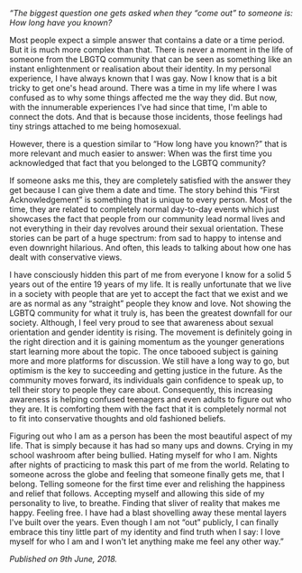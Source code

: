 <!-- TITLE: Feeling Free: The Path to Self Acceptance -->
<!-- SUBTITLE: Anonymous from the 2017 batch of the Hyderabad Campus identifies as gay. Read on as he talks about some of his experiences. -->

 *“The biggest question one gets asked when they “come out” to someone is: How long have you known?*

Most people expect a simple answer that contains a date or a time period. But it is much more complex than that. There is never a moment in the life of someone from the LBGTQ community that can be seen as something like an instant enlightenment or realisation about their identity. In my personal experience, I have always known that I was gay. Now I know that is a bit tricky to get one's head around. There was a time in my life where I was confused as to why some things affected me the way they did. But now, with the innumerable experiences I've had since that time, I'm able to connect the dots. And that is because those incidents, those feelings had tiny strings attached to me being homosexual.

However, there is a question similar to “How long have you known?” that is more relevant and much easier to answer: When was the first time you acknowledged that fact that you belonged to the LGBTQ community?

If someone asks me this, they are completely satisfied with the answer they get because I can give them a date and time. The story behind this “First Acknowledgement” is something that is unique to every person. Most of the time, they are related to completely normal day-to-day events which just showcases the fact that people from our community lead normal lives and not everything in their day revolves around their sexual orientation. These stories can be part of a huge spectrum: from sad to happy to intense and even downright hilarious. And often, this leads to talking about how one has dealt with conservative views.

I have consciously hidden this part of me from everyone I know for a solid 5 years out of the entire 19 years of my life. It is really unfortunate that we live in a society with people that are yet to accept the fact that we exist and we are as normal as any “straight” people they know and love. Not showing the LGBTQ community for what it truly is, has been the greatest downfall for our society. Although, I feel very proud to see that awareness about sexual orientation and gender identity is rising. The movement is definitely going in the right direction and it is gaining momentum as the younger generations start learning more about the topic. The once tabooed subject is gaining more and more platforms for discussion. We still have a long way to go, but optimism is the key to succeeding and getting justice in the future. As the community moves forward, its individuals gain confidence to speak up, to tell their story to people they care about. Consequently, this increasing awareness is helping confused teenagers and even adults to figure out who they are. It is comforting them with the fact that it is completely normal not to fit into conservative thoughts and old fashioned beliefs.

Figuring out who I am as a person has been the most beautiful aspect of my life. That is simply because it has had so many ups and downs. Crying in my school washroom after being bullied. Hating myself for who I am. Nights after nights of practicing to mask this part of me from the world. Relating to someone across the globe and feeling that someone finally gets me, that I belong. Telling someone for the first time ever and relishing the happiness and relief that follows. Accepting myself and allowing this side of my personality to live, to breathe. Finding that sliver of reality that makes me happy. Feeling free. I have had a blast shovelling away these mental layers I've built over the years. Even though I am not “out” publicly, I can finally embrace this tiny little part of my identity and find truth when I say: I love myself for who I am and I won't let anything make me feel any other way.”

*Published on 9th June, 2018.*